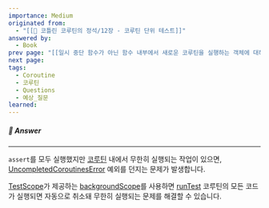 ```yaml
---
importance: Medium
originated from:
  - "[[📘 코틀린 코루틴의 정석/12장 - 코루틴 단위 테스트]]"
answered by:
  - Book
prev page: "[[일시 중단 함수가 아닌 함수 내부에서 새로운 코루틴을 실행하는 객체에 대해 테스트를 어떻게 할까요?]]"
next page: 
tags:
  - Coroutine
  - 코루틴
  - Questions
  - 예상_질문
learned:
---
```

##### 💬 Answer
---
`assert`를 모두 실행했지만 [코루틴](코루틴.md) 내에서 무한히 실행되는 작업이 있으면, [UncompletedCoroutinesError](UncompletedCoroutinesError.md) 예외를 던지는 문제가 발생합니다.

[TestScope](TestScope.md)가 제공하는 [backgroundScope](backgroundScope.md)를 사용하면 [runTest](runTest.md) 코루틴의 모든 코드가 실행되면 자동으로 취소돼 무한히 실행되는 문제를 해결할 수 있습니다.
